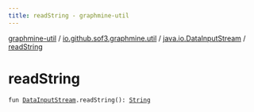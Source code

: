 ```yaml
---
title: readString - graphmine-util
---
```


[graphmine-util](../../index.html) / [io.github.sof3.graphmine.util](../index.html) / [java.io.DataInputStream](index.html) / [readString](./read-string.html)

# readString

`fun `[`DataInputStream`](http://docs.oracle.com/javase/6/docs/api/java/io/DataInputStream.html)`.readString(): `[`String`](https://kotlinlang.org/api/latest/jvm/stdlib/kotlin/-string/index.html)